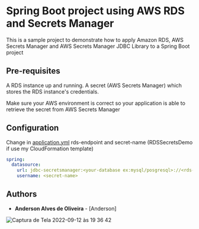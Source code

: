 # Spring Boot project using AWS RDS and Secrets Manager

This is a sample project to demonstrate how to apply Amazon RDS, AWS Secrets Manager and AWS Secrets Manager JDBC Library to a Spring Boot project

## Pre-requisites

A RDS instance up and running. A secret (AWS Secrets Manager) which stores the RDS instance's credentials.

Make sure your AWS environment is correct so your application is able to retrieve the secret from AWS Secrets Manager

## Configuration

Change in [application.yml](src/main/resources/application.yml) rds-endpoint and secret-name (RDSSecretsDemo if use my CloudFormation template)

```yml
spring:
  datasource:
    url: jdbc-secretsmanager:<your-database ex:mysql/posgresql>://<rds-endpoint>:<port>/<database>
    username: <secret-name>
```

## Authors

* **Anderson Alves de Oliveira** - [Anderson]

![Captura de Tela 2022-09-12 às 19 36 42](https://user-images.githubusercontent.com/85138179/189779806-2c55f6aa-5e3c-4e51-8370-97580b3a5762.png)
